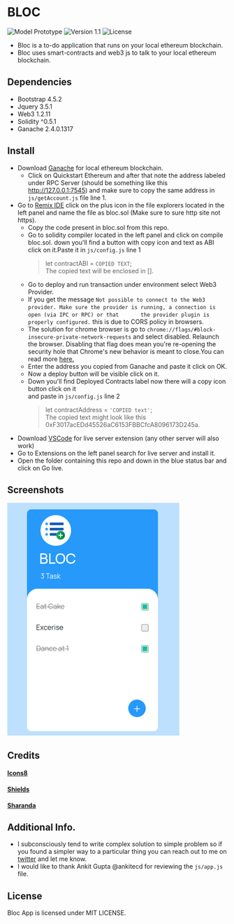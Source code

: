 # BLOC
<p align="left">
<img alt="Model Prototype" src="https://img.shields.io/badge/model-prototype-brightgreen?style=for-the-badge&labelColor=black&logo=github">
<img alt="Version 1.1" src="https://img.shields.io/badge/version-1.1-brightgreen?style=for-the-badge&labelColor=black&logo=github">
<img alt="License" src="https://img.shields.io/github/license/gupta-shrinath/Bloc?color=bright%20green&labelColor=black&logo=github&style=for-the-badge">
</p>

* Bloc is a to-do application that runs on your local ethereum blockchain.
* Bloc uses smart-contracts and web3 js to talk to your local ethereum blockchain.

## Dependencies
* Bootstrap 4.5.2
* Jquery 3.5.1
* Web3 1.2.11
* Solidity ^0.5.1
* Ganache 2.4.0.1317

## Install 
- Download [Ganache](https://www.trufflesuite.com/ganache) for local ethereum blockchain.
  - Click on Quickstart Ethereum and after that note the address labeled under RPC Server 
    (should be something like this http://127.0.0.1:7545) and make sure to copy the same 
address in `js/getAccount.js` file line 1.
- Go to [Remix IDE](http://remix.ethereum.org/) click on the plus icon in the file explorers
located in the left panel and name the file as bloc.sol (Make sure to sure http site not https).
    - Copy the code present in bloc.sol from this repo.
    - Go to solidity compiler located in the left panel and click on compile bloc.sol.
      down you'll find a button with copy icon and text as ABI click on it.Paste it in 
      `js/config.js` line 1<br>
      >let contractABI = `COPIED TEXT`;<br>
      The copied text will be enclosed in [].
    - Go to deploy and run transaction under environment select Web3 Provider. 
    - If you get the message `Not possible to connect to the Web3 provider. Make sure the provider is running, a connection is open (via IPC or RPC) or that       the provider plugin is properly configured.` this is due to CORS policy in browsers.
    - The solution for chrome browser is go to `chrome://flags/#block-insecure-private-network-requests` and select disabled. Relaunch the browser. Disabling       that flag does mean you're re-opening the security hole that Chrome's new behavior is meant to close.You can read more [here.](https://stackoverflow.com/questions/66534759/chrome-cors-error-on-request-to-localhost-dev-server-from-remote-site)
    - Enter the address you copied from Ganache and paste it click on OK.
    - Now a deploy button will be visible click on it. 
    - Down you'll find Deployed Contracts label now there will a copy icon button click on it   
      and paste in `js/config.js` line 2
      >let contractAddress = `'COPIED text'`;<br>
      The copied text might look like this 0xF3017acEDd45526aC6153FBBCfcA8096173D245a.
- Download [VSCode](https://code.visualstudio.com/download) for live server extension (any other 
server will also work)
- Go to Extensions on the left panel search for live server and install it.
- Open the folder containing this repo and down in the blue status bar and click on Go live.  

## Screenshots
![Bloc App](https://github.com/gupta-shrinath/Bloc/blob/gupta-shrinath/images/bloc-app.png)

## Credits
#### [Icons8](https://icons8.com/)
#### [Shields](https://shields.io/)
#### [Sharanda](https://github.com/sharanda/manrope)

## Additional Info.
- I subconsciously tend to write complex solution to simple problem so if you found a simpler way 
to a particular thing you can reach out to me on [twitter](https://twitter.com/gupta_shrinath) 
and let me know.
- I would like to thank Ankit Gupta @ankitecd for reviewing the `js/app.js` file.

## License
Bloc App is licensed under MIT LICENSE.
